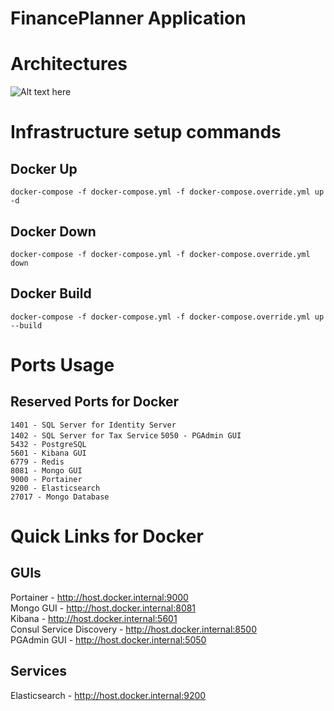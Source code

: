 # FinancePlanner Application

# Architectures
![Alt text here](TaxServices-Project-Structure.png)

# Infrastructure setup commands
## Docker Up
`docker-compose -f docker-compose.yml -f docker-compose.override.yml up -d`

## Docker Down
`docker-compose -f docker-compose.yml -f docker-compose.override.yml down`

## Docker Build
`docker-compose -f docker-compose.yml -f docker-compose.override.yml up --build`

# Ports Usage
## Reserved Ports for Docker
`1401 - SQL Server for Identity Server`  
`1402 - SQL Server for Tax Service` 
`5050 - PGAdmin GUI`   
`5432 - PostgreSQL`   
`5601 - Kibana GUI`  
`6779 - Redis`  
`8081 - Mongo GUI`  
`9000 - Portainer`  
`9200 - Elasticsearch`  
`27017 - Mongo Database`  

# Quick Links for Docker

## GUIs
Portainer - http://host.docker.internal:9000  
Mongo GUI - http://host.docker.internal:8081  
Kibana - http://host.docker.internal:5601  
Consul Service Discovery - http://host.docker.internal:8500  
PGAdmin GUI - http://host.docker.internal:5050    

## Services 
Elasticsearch - http://host.docker.internal:9200  